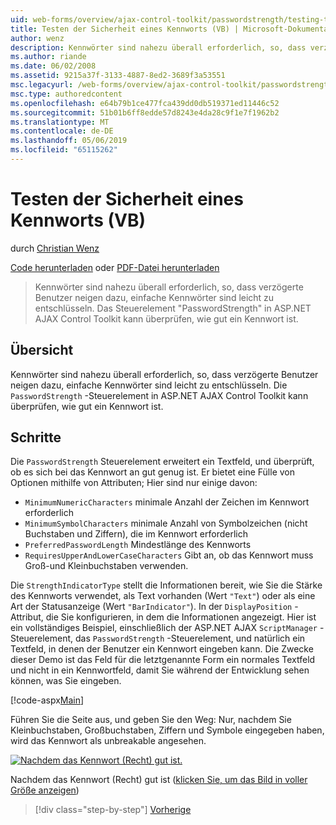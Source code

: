 ```yaml
---
uid: web-forms/overview/ajax-control-toolkit/passwordstrength/testing-the-strength-of-a-password-vb
title: Testen der Sicherheit eines Kennworts (VB) | Microsoft-Dokumentation
author: wenz
description: Kennwörter sind nahezu überall erforderlich, so, dass verzögerte Benutzer neigen dazu, einfache Kennwörter sind leicht zu entschlüsseln. Das Steuerelement, in der ASP-Steuerelements "PasswordStrength". N...
ms.author: riande
ms.date: 06/02/2008
ms.assetid: 9215a37f-3133-4887-8ed2-3689f3a53551
msc.legacyurl: /web-forms/overview/ajax-control-toolkit/passwordstrength/testing-the-strength-of-a-password-vb
msc.type: authoredcontent
ms.openlocfilehash: e64b79b1ce477fca439dd0db519371ed11446c52
ms.sourcegitcommit: 51b01b6ff8edde57d8243e4da28c9f1e7f1962b2
ms.translationtype: MT
ms.contentlocale: de-DE
ms.lasthandoff: 05/06/2019
ms.locfileid: "65115262"
---
```

# <a name="testing-the-strength-of-a-password-vb"></a>Testen der Sicherheit eines Kennworts (VB)

durch [Christian Wenz](https://github.com/wenz)

[Code herunterladen](http://download.microsoft.com/download/9/3/f/93f8daea-bebd-4821-833b-95205389c7d0/PasswordStrength0.vb.zip) oder [PDF-Datei herunterladen](http://download.microsoft.com/download/2/d/c/2dc10e34-6983-41d4-9c08-f78f5387d32b/passwordstrength0VB.pdf)

> Kennwörter sind nahezu überall erforderlich, so, dass verzögerte Benutzer neigen dazu, einfache Kennwörter sind leicht zu entschlüsseln. Das Steuerelement "PasswordStrength" in ASP.NET AJAX Control Toolkit kann überprüfen, wie gut ein Kennwort ist.

## <a name="overview"></a>Übersicht

Kennwörter sind nahezu überall erforderlich, so, dass verzögerte Benutzer neigen dazu, einfache Kennwörter sind leicht zu entschlüsseln. Die `PasswordStrength` -Steuerelement in ASP.NET AJAX Control Toolkit kann überprüfen, wie gut ein Kennwort ist.

## <a name="steps"></a>Schritte

Die `PasswordStrength` Steuerelement erweitert ein Textfeld, und überprüft, ob es sich bei das Kennwort an gut genug ist. Er bietet eine Fülle von Optionen mithilfe von Attributen; Hier sind nur einige davon:

- `MinimumNumericCharacters` minimale Anzahl der Zeichen im Kennwort erforderlich
- `MinimumSymbolCharacters` minimale Anzahl von Symbolzeichen (nicht Buchstaben und Ziffern), die im Kennwort erforderlich
- `PreferredPasswordLength` Mindestlänge des Kennworts
- `RequiresUpperAndLowerCaseCharacters` Gibt an, ob das Kennwort muss Groß-und Kleinbuchstaben verwenden.

Die `StrengthIndicatorType` stellt die Informationen bereit, wie Sie die Stärke des Kennworts verwendet, als Text vorhanden (Wert `"Text"`) oder als eine Art der Statusanzeige (Wert `"BarIndicator"`). In der `DisplayPosition` -Attribut, die Sie konfigurieren, in dem die Informationen angezeigt. Hier ist ein vollständiges Beispiel, einschließlich der ASP.NET AJAX `ScriptManager` -Steuerelement, das `PasswordStrength` -Steuerelement, und natürlich ein Textfeld, in denen der Benutzer ein Kennwort eingeben kann. Die Zwecke dieser Demo ist das Feld für die letztgenannte Form ein normales Textfeld und nicht in ein Kennwortfeld, damit Sie während der Entwicklung sehen können, was Sie eingeben.

[!code-aspx[Main](testing-the-strength-of-a-password-vb/samples/sample1.aspx)]

Führen Sie die Seite aus, und geben Sie den Weg: Nur, nachdem Sie Kleinbuchstaben, Großbuchstaben, Ziffern und Symbole eingegeben haben, wird das Kennwort als unbreakable angesehen.

[![Nachdem das Kennwort (Recht) gut ist.](testing-the-strength-of-a-password-vb/_static/image2.png)](testing-the-strength-of-a-password-vb/_static/image1.png)

Nachdem das Kennwort (Recht) gut ist ([klicken Sie, um das Bild in voller Größe anzeigen](testing-the-strength-of-a-password-vb/_static/image3.png))

> [!div class="step-by-step"]
> [Vorherige](testing-the-strength-of-a-password-cs.md)
